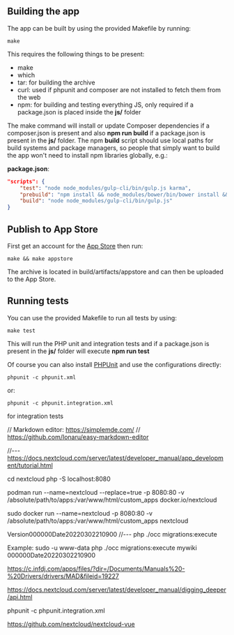 
## Building the app

The app can be built by using the provided Makefile by running:

    make

This requires the following things to be present:
* make
* which
* tar: for building the archive
* curl: used if phpunit and composer are not installed to fetch them from the web
* npm: for building and testing everything JS, only required if a package.json is placed inside the **js/** folder

The make command will install or update Composer dependencies if a composer.json is present and also **npm run build** if a package.json is present in the **js/** folder. The npm **build** script should use local paths for build systems and package managers, so people that simply want to build the app won't need to install npm libraries globally, e.g.:

**package.json**:
```json
"scripts": {
    "test": "node node_modules/gulp-cli/bin/gulp.js karma",
    "prebuild": "npm install && node_modules/bower/bin/bower install && node_modules/bower/bin/bower update",
    "build": "node node_modules/gulp-cli/bin/gulp.js"
}
```


## Publish to App Store

First get an account for the [App Store](http://apps.nextcloud.com/) then run:

    make && make appstore

The archive is located in build/artifacts/appstore and can then be uploaded to the App Store.

## Running tests
You can use the provided Makefile to run all tests by using:

    make test

This will run the PHP unit and integration tests and if a package.json is present in the **js/** folder will execute **npm run test**

Of course you can also install [PHPUnit](http://phpunit.de/getting-started.html) and use the configurations directly:

    phpunit -c phpunit.xml

or:

    phpunit -c phpunit.integration.xml

for integration tests


// Markdown editor:  https://simplemde.com/
// https://github.com/Ionaru/easy-markdown-editor


//---
https://docs.nextcloud.com/server/latest/developer_manual/app_development/tutorial.html

cd nextcloud
php -S localhost:8080

podman run --name=nextcloud --replace=true -p 8080:80 -v /absolute/path/to/apps:/var/www/html/custom_apps docker.io/nextcloud

sudo docker run --name=nextcloud -p 8080:80 -v /absolute/path/to/apps:/var/www/html/custom_apps nextcloud


Version000000Date20220302210900
//---
php ./occ migrations:execute <appId> <versionNumber>

Example: sudo -u www-data php ./occ migrations:execute mywiki 000000Date20220302210900

https://c.infdj.com/apps/files/?dir=/Documents/Manuals%20-%20Drivers/drivers/MAD&fileid=19227

https://docs.nextcloud.com/server/latest/developer_manual/digging_deeper/api.html

phpunit -c phpunit.integration.xml

https://github.com/nextcloud/nextcloud-vue